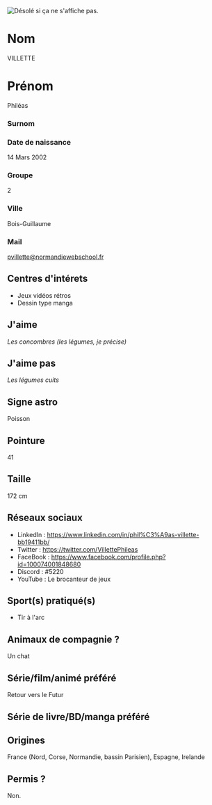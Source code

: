 ![Désolé si ça ne s'affiche pas.](/image/sample.png "This is a sample image.")

# Nom
VILLETTE
# Prénom
Philéas
### Surnom

### Date de naissance
14 Mars 2002
### Groupe
2
### Ville
Bois-Guillaume
### Mail
pvillette@normandiewebschool.fr
## Centres d'intérets
* Jeux vidéos rétros
* Dessin type manga

## J'aime
 _Les concombres (les légumes, je précise)_
## J'aime pas
 _Les légumes cuits_
## Signe astro
Poisson
## Pointure
41
## Taille
172 cm
## Réseaux sociaux
* LinkedIn : https://www.linkedin.com/in/phil%C3%A9as-villette-bb19411bb/
* Twitter : https://twitter.com/VillettePhileas
* FaceBook : https://www.facebook.com/profile.php?id=100074001848680
* Discord : #5220
* YouTube : Le brocanteur de jeux

## Sport(s) pratiqué(s)
* Tir à l'arc

## Animaux de compagnie ?
Un chat
## Série/film/animé préféré
Retour vers le Futur
## Série de livre/BD/manga préféré

## Origines
France (Nord, Corse, Normandie, bassin Parisien), Espagne, Irelande
## Permis ?
Non.
